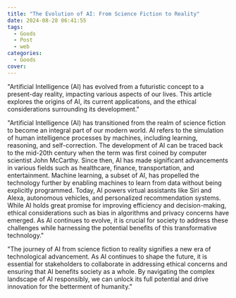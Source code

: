 ```yaml
---
title: "The Evolution of AI: From Science Fiction to Reality"
date: 2024-08-28 06:41:55
tags:
  - Goods
  - Post
  - web
categories:
  - Goods
cover: 
---
```


"Artificial Intelligence (AI) has evolved from a futuristic concept to a present-day reality, impacting various aspects of our lives. This article explores the origins of AI, its current applications, and the ethical considerations surrounding its development."

"Artificial Intelligence (AI) has transitioned from the realm of science fiction to become an integral part of our modern world. AI refers to the simulation of human intelligence processes by machines, including learning, reasoning, and self-correction. The development of AI can be traced back to the mid-20th century when the term was first coined by computer scientist John McCarthy. Since then, AI has made significant advancements in various fields such as healthcare, finance, transportation, and entertainment. Machine learning, a subset of AI, has propelled the technology further by enabling machines to learn from data without being explicitly programmed. Today, AI powers virtual assistants like Siri and Alexa, autonomous vehicles, and personalized recommendation systems. While AI holds great promise for improving efficiency and decision-making, ethical considerations such as bias in algorithms and privacy concerns have emerged. As AI continues to evolve, it is crucial for society to address these challenges while harnessing the potential benefits of this transformative technology."

"The journey of AI from science fiction to reality signifies a new era of technological advancement. As AI continues to shape the future, it is essential for stakeholders to collaborate in addressing ethical concerns and ensuring that AI benefits society as a whole. By navigating the complex landscape of AI responsibly, we can unlock its full potential and drive innovation for the betterment of humanity."
